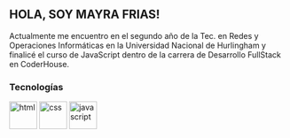 ## HOLA, SOY MAYRA FRIAS!
Actualmente me encuentro en el segundo año de la Tec. en Redes y Operaciones Informáticas en la Universidad Nacional de Hurlingham y finalicé el curso de JavaScript dentro de la carrera de Desarrollo FullStack en CoderHouse.

### **Tecnologías**
<div stye="margin-right: 3px;">
      <img height="50px" alt="html" src="https://user-images.githubusercontent.com/91628860/272631085-522234cd-d763-4770-9a25-9795fdad2d2b.png"/>
      <img height="50px" alt="css" src="https://user-images.githubusercontent.com/91628860/272634050-8faa5f00-47e3-4028-8b48-0bd0904444e8.png"/>
      <img height="50px" alt="javascript" src="https://user-images.githubusercontent.com/91628860/272635831-a0c0e3da-4a3c-404c-a196-e5c09c05d6b6.png"/>
</div>
  


